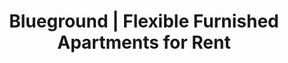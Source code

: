 ---
name: theblueground
host: theblueground.com
origin: https://theblueground.com
pathname: /
search: ''
href: https://theblueground.com/
title: Blueground | Flexible Furnished Apartments for Rent
ogTitle: Blueground | Flexible Furnished Apartments for Rent
twitterTitle: Blueground | Flexible Furnished Apartments for Rent
description: >-
  Rent beautiful, fully furnished apartments for monthly stays in the best
  locations around the world. Thousands of furnished flats for short and
  long-term stays.
ogDescription: >-
  Rent beautiful, fully furnished apartments for monthly stays in the best
  locations around the world. Thousands of furnished flats for short and
  long-term stays.
image: >-
  https://cdn.theblueground.com/website/static/img/meta-image.3f2ca61e8af099295e35.jpg
ogImage: >-
  https://cdn.theblueground.com/website/static/img/meta-image.3f2ca61e8af099295e35.jpg
twitterImage: >-
  https://cdn.theblueground.com/website/static/img/meta-image.3f2ca61e8af099295e35.jpg
keywords: ''

---